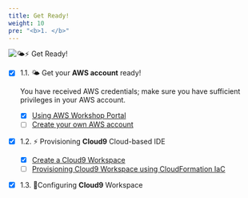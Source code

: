 ```yaml
---
title: Get Ready!
weight: 10
pre: "<b>1. </b>"
---
```



![🌤️⚡ Get Ready!](/images/prerequisites/get-ready.png)

* [x] 1.1. 🌤️ Get your **AWS account** ready! 

    You have received AWS credentials; make sure you have sufficient privileges in your AWS account.
    
  * [x] [Using AWS Workshop Portal](./aws-workshop-portal/)
  * [ ] [Create your own AWS account](https://aws.amazon.com/free/?all-free-tier.sort-by=item.additionalFields.SortRank&all-free-tier.sort-order=asc)

* [x] 1.2. ⚡ Provisioning **Cloud9** Cloud-based IDE
  * [x] [Create a Cloud9 Workspace](./cloud9-workspace/)
  * [ ] [Provisioning Cloud9 Workspace using CloudFormation IaC](https://devops.job4u.io/Modern-Apps/VPC-Cloud9-IDE/index.html)

* [x] 1.3. 🎯Configuring **Cloud9** Workspace

<!-- {{% children showhidden="false" %}} -->